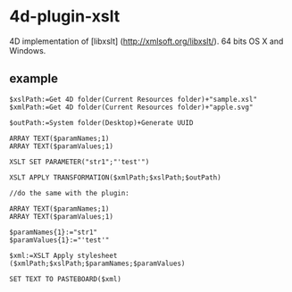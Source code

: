 4d-plugin-xslt
==============

4D implementation of [libxslt] (http://xmlsoft.org/libxslt/). 64 bits OS X and Windows.

example
-------

```
$xslPath:=Get 4D folder(Current Resources folder)+"sample.xsl"
$xmlPath:=Get 4D folder(Current Resources folder)+"apple.svg"

$outPath:=System folder(Desktop)+Generate UUID

ARRAY TEXT($paramNames;1)
ARRAY TEXT($paramValues;1)

XSLT SET PARAMETER("str1";"'test'")

XSLT APPLY TRANSFORMATION($xmlPath;$xslPath;$outPath)

//do the same with the plugin:

ARRAY TEXT($paramNames;1)
ARRAY TEXT($paramValues;1)

$paramNames{1}:="str1"
$paramValues{1}:="'test'"

$xml:=XSLT Apply stylesheet ($xmlPath;$xslPath;$paramNames;$paramValues)

SET TEXT TO PASTEBOARD($xml)
```
